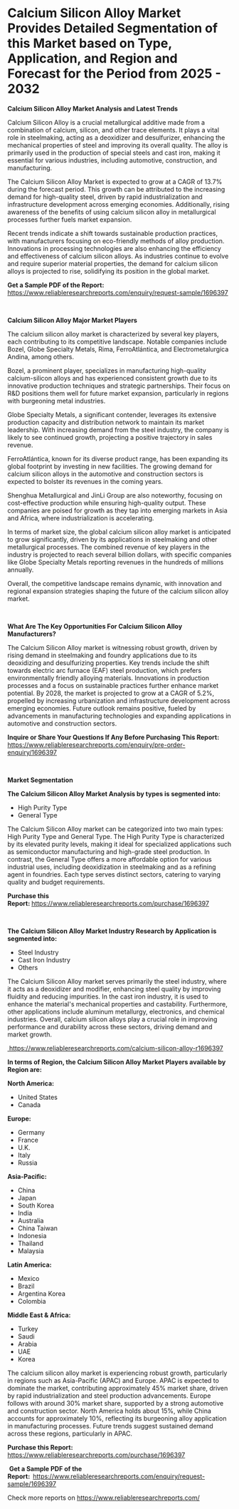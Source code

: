 <p><h1>Calcium Silicon Alloy Market Provides Detailed Segmentation of this Market based on Type, Application, and Region and Forecast for the Period from 2025 - 2032</h1></p><p><strong>Calcium Silicon Alloy Market Analysis and Latest Trends</strong></p>
<p><p>Calcium Silicon Alloy is a crucial metallurgical additive made from a combination of calcium, silicon, and other trace elements. It plays a vital role in steelmaking, acting as a deoxidizer and desulfurizer, enhancing the mechanical properties of steel and improving its overall quality. The alloy is primarily used in the production of special steels and cast iron, making it essential for various industries, including automotive, construction, and manufacturing.</p><p>The Calcium Silicon Alloy Market is expected to grow at a CAGR of 13.7% during the forecast period. This growth can be attributed to the increasing demand for high-quality steel, driven by rapid industrialization and infrastructure development across emerging economies. Additionally, rising awareness of the benefits of using calcium silicon alloy in metallurgical processes further fuels market expansion. </p><p>Recent trends indicate a shift towards sustainable production practices, with manufacturers focusing on eco-friendly methods of alloy production. Innovations in processing technologies are also enhancing the efficiency and effectiveness of calcium silicon alloys. As industries continue to evolve and require superior material properties, the demand for calcium silicon alloys is projected to rise, solidifying its position in the global market.</p></p>
<p><strong>Get a Sample PDF of the Report:&nbsp;</strong> <a href="https://www.reliableresearchreports.com/enquiry/request-sample/1696397?utm_campaign=2116&utm_medium=2&utm_source=Github&utm_content=ia&utm_term=30012025&utm_id=calcium-silicon-alloy">https://www.reliableresearchreports.com/enquiry/request-sample/1696397</a></p>
<p>&nbsp;</p>
<p><strong>Calcium Silicon Alloy Major Market Players</strong></p>
<p><p>The calcium silicon alloy market is characterized by several key players, each contributing to its competitive landscape. Notable companies include Bozel, Globe Specialty Metals, Rima, FerroAtlántica, and Electrometalurgica Andina, among others.</p><p>Bozel, a prominent player, specializes in manufacturing high-quality calcium-silicon alloys and has experienced consistent growth due to its innovative production techniques and strategic partnerships. Their focus on R&D positions them well for future market expansion, particularly in regions with burgeoning metal industries.</p><p>Globe Specialty Metals, a significant contender, leverages its extensive production capacity and distribution network to maintain its market leadership. With increasing demand from the steel industry, the company is likely to see continued growth, projecting a positive trajectory in sales revenue.</p><p>FerroAtlántica, known for its diverse product range, has been expanding its global footprint by investing in new facilities. The growing demand for calcium silicon alloys in the automotive and construction sectors is expected to bolster its revenues in the coming years.</p><p>Shenghua Metallurgical and JinLi Group are also noteworthy, focusing on cost-effective production while ensuring high-quality output. These companies are poised for growth as they tap into emerging markets in Asia and Africa, where industrialization is accelerating.</p><p>In terms of market size, the global calcium silicon alloy market is anticipated to grow significantly, driven by its applications in steelmaking and other metallurgical processes. The combined revenue of key players in the industry is projected to reach several billion dollars, with specific companies like Globe Specialty Metals reporting revenues in the hundreds of millions annually.</p><p>Overall, the competitive landscape remains dynamic, with innovation and regional expansion strategies shaping the future of the calcium silicon alloy market.</p></p>
<p>&nbsp;</p>
<p><strong>What Are The Key Opportunities For Calcium Silicon Alloy Manufacturers?</strong></p>
<p><p>The Calcium Silicon Alloy market is witnessing robust growth, driven by rising demand in steelmaking and foundry applications due to its deoxidizing and desulfurizing properties. Key trends include the shift towards electric arc furnace (EAF) steel production, which prefers environmentally friendly alloying materials. Innovations in production processes and a focus on sustainable practices further enhance market potential. By 2028, the market is projected to grow at a CAGR of 5.2%, propelled by increasing urbanization and infrastructure development across emerging economies. Future outlook remains positive, fueled by advancements in manufacturing technologies and expanding applications in automotive and construction sectors.</p></p>
<p><strong>Inquire or Share Your Questions If Any Before Purchasing This Report:</strong> <a href="https://www.reliableresearchreports.com/enquiry/pre-order-enquiry/1696397?utm_campaign=2116&utm_medium=2&utm_source=Github&utm_content=ia&utm_term=30012025&utm_id=calcium-silicon-alloy">https://www.reliableresearchreports.com/enquiry/pre-order-enquiry/1696397</a></p>
<p>&nbsp;</p>
<p><strong>Market Segmentation</strong></p>
<p><strong>The Calcium Silicon Alloy Market Analysis by types is segmented into:</strong></p>
<p><ul><li>High Purity Type</li><li>General Type</li></ul></p>
<p><p>The Calcium Silicon Alloy market can be categorized into two main types: High Purity Type and General Type. The High Purity Type is characterized by its elevated purity levels, making it ideal for specialized applications such as semiconductor manufacturing and high-grade steel production. In contrast, the General Type offers a more affordable option for various industrial uses, including deoxidization in steelmaking and as a refining agent in foundries. Each type serves distinct sectors, catering to varying quality and budget requirements.</p></p>
<p><strong>Purchase this Report:&nbsp;</strong><a href="https://www.reliableresearchreports.com/purchase/1696397?utm_campaign=2116&utm_medium=2&utm_source=Github&utm_content=ia&utm_term=30012025&utm_id=calcium-silicon-alloy">https://www.reliableresearchreports.com/purchase/1696397</a></p>
<p>&nbsp;</p>
<p><strong>The Calcium Silicon Alloy Market Industry Research by Application is segmented into:</strong></p>
<p><ul><li>Steel Industry</li><li>Cast Iron Industry</li><li>Others</li></ul></p>
<p><p>The Calcium Silicon Alloy market serves primarily the steel industry, where it acts as a deoxidizer and modifier, enhancing steel quality by improving fluidity and reducing impurities. In the cast iron industry, it is used to enhance the material's mechanical properties and castability. Furthermore, other applications include aluminum metallurgy, electronics, and chemical industries. Overall, calcium silicon alloys play a crucial role in improving performance and durability across these sectors, driving demand and market growth.</p></p>
<p><a href="https://www.reliableresearchreports.com/calcium-silicon-alloy-r1696397?utm_campaign=2116&utm_medium=2&utm_source=Github&utm_content=ia&utm_term=30012025&utm_id=calcium-silicon-alloy">&nbsp;https://www.reliableresearchreports.com/calcium-silicon-alloy-r1696397</a></p>
<p><strong>In terms of Region, the Calcium Silicon Alloy Market Players available by Region are:</strong></p>
<p>
    <p> <strong> North America: </strong>
        <ul>
            <li>United States</li>
            <li>Canada</li>
        </ul>
        </p> 
    <p> <strong> Europe: </strong>
        <ul>
            <li>Germany</li>
            <li>France</li>
            <li>U.K.</li>
            <li>Italy</li>
            <li>Russia</li>
        </ul>
        </p> 
    <p> <strong> Asia-Pacific: </strong>
        <ul>
            <li>China</li>
            <li>Japan</li>
            <li>South Korea</li>
            <li>India</li>
            <li>Australia</li>
            <li>China Taiwan</li>
            <li>Indonesia</li>
            <li>Thailand</li>
            <li>Malaysia</li>
        </ul>
        </p> 
    <p> <strong> Latin America: </strong>
        <ul>
            <li>Mexico</li>
            <li>Brazil</li>
            <li>Argentina Korea</li>
            <li>Colombia</li>
        </ul>
        </p> 
    <p> <strong> Middle East & Africa: </strong>
        <ul>
            <li>Turkey</li>
            <li>Saudi</li>
            <li>Arabia</li>
            <li>UAE</li>
            <li>Korea</li>
        </ul>
    </p>
    </p>
<p><p>The calcium silicon alloy market is experiencing robust growth, particularly in regions such as Asia-Pacific (APAC) and Europe. APAC is expected to dominate the market, contributing approximately 45% market share, driven by rapid industrialization and steel production advancements. Europe follows with around 30% market share, supported by a strong automotive and construction sector. North America holds about 15%, while China accounts for approximately 10%, reflecting its burgeoning alloy application in manufacturing processes. Future trends suggest sustained demand across these regions, particularly in APAC.</p></p>
<p><strong>Purchase this Report: </strong><a href="https://www.reliableresearchreports.com/purchase/1696397?utm_campaign=2116&utm_medium=2&utm_source=Github&utm_content=ia&utm_term=30012025&utm_id=calcium-silicon-alloy">https://www.reliableresearchreports.com/purchase/1696397</a></p>
<p>&nbsp;<strong>Get a Sample PDF of the Report:&nbsp;&nbsp;</strong><a href="https://www.reliableresearchreports.com/enquiry/request-sample/1696397?utm_campaign=2116&utm_medium=2&utm_source=Github&utm_content=ia&utm_term=30012025&utm_id=calcium-silicon-alloy">https://www.reliableresearchreports.com/enquiry/request-sample/1696397</a></p>
<p><strong></strong></p>
<p>Check more reports on <a href="https://www.reliableresearchreports.com/?utm_campaign=2116&utm_medium=2&utm_source=Github&utm_content=ia&utm_term=30012025&utm_id=calcium-silicon-alloy">https://www.reliableresearchreports.com/</a></p>